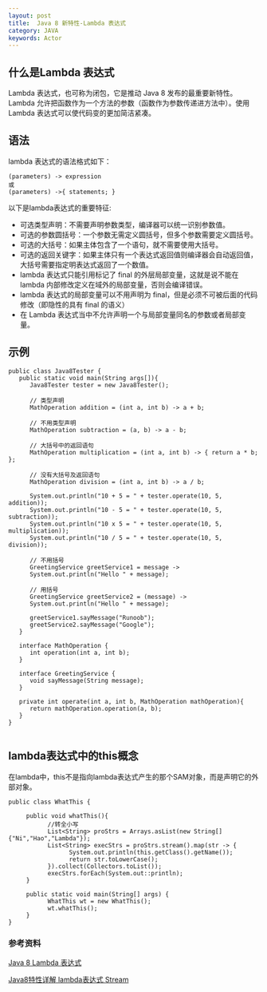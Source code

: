 ```yaml
---
layout: post
title:  Java 8 新特性-Lambda 表达式 
category: JAVA
keywords: Actor
---
```


## 什么是Lambda 表达式
Lambda 表达式，也可称为闭包，它是推动 Java 8 发布的最重要新特性。Lambda 允许把函数作为一个方法的参数（函数作为参数传递进方法中）。使用 Lambda 表达式可以使代码变的更加简洁紧凑。

## 语法
lambda 表达式的语法格式如下：

```
(parameters) -> expression
或
(parameters) ->{ statements; }

```

以下是lambda表达式的重要特征:

* 可选类型声明：不需要声明参数类型，编译器可以统一识别参数值。
* 可选的参数圆括号：一个参数无需定义圆括号，但多个参数需要定义圆括号。
* 可选的大括号：如果主体包含了一个语句，就不需要使用大括号。
* 可选的返回关键字：如果主体只有一个表达式返回值则编译器会自动返回值，大括号需要指定明表达式返回了一个数值。
* lambda 表达式只能引用标记了 final 的外层局部变量，这就是说不能在 lambda 内部修改定义在域外的局部变量，否则会编译错误。
* lambda 表达式的局部变量可以不用声明为 final，但是必须不可被后面的代码修改（即隐性的具有 final 的语义）
* 在 Lambda 表达式当中不允许声明一个与局部变量同名的参数或者局部变量。

## 示例

```
public class Java8Tester {
   public static void main(String args[]){
      Java8Tester tester = new Java8Tester();
        
      // 类型声明
      MathOperation addition = (int a, int b) -> a + b;
        
      // 不用类型声明
      MathOperation subtraction = (a, b) -> a - b;
        
      // 大括号中的返回语句
      MathOperation multiplication = (int a, int b) -> { return a * b; };
        
      // 没有大括号及返回语句
      MathOperation division = (int a, int b) -> a / b;
        
      System.out.println("10 + 5 = " + tester.operate(10, 5, addition));
      System.out.println("10 - 5 = " + tester.operate(10, 5, subtraction));
      System.out.println("10 x 5 = " + tester.operate(10, 5, multiplication));
      System.out.println("10 / 5 = " + tester.operate(10, 5, division));
        
      // 不用括号
      GreetingService greetService1 = message ->
      System.out.println("Hello " + message);
        
      // 用括号
      GreetingService greetService2 = (message) ->
      System.out.println("Hello " + message);
        
      greetService1.sayMessage("Runoob");
      greetService2.sayMessage("Google");
   }
    
   interface MathOperation {
      int operation(int a, int b);
   }
    
   interface GreetingService {
      void sayMessage(String message);
   }
    
   private int operate(int a, int b, MathOperation mathOperation){
      return mathOperation.operation(a, b);
   }
}


```

## lambda表达式中的this概念
在lambda中，this不是指向lambda表达式产生的那个SAM对象，而是声明它的外部对象。
```
public class WhatThis {

     public void whatThis(){
           //转全小写
           List<String> proStrs = Arrays.asList(new String[]{"Ni","Hao","Lambda"});
           List<String> execStrs = proStrs.stream().map(str -> {
                 System.out.println(this.getClass().getName());
                 return str.toLowerCase();
           }).collect(Collectors.toList());
           execStrs.forEach(System.out::println);
     }

     public static void main(String[] args) {
           WhatThis wt = new WhatThis();
           wt.whatThis();
     }
}
```

###  参考资料
[Java 8 Lambda 表达式](http://www.runoob.com/java/java8-lambda-expressions.html)

[Java8特性详解 lambda表达式 Stream](https://www.cnblogs.com/aoeiuv/p/5911692.html)
